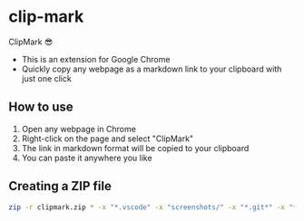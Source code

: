 # clip-mark
ClipMark 😎

- This is an extension for Google Chrome
- Quickly copy any webpage as a markdown link to your clipboard with just one click

## How to use

1. Open any webpage in Chrome
2. Right-click on the page and select "ClipMark"
3. The link in markdown format will be copied to your clipboard
4. You can paste it anywhere you like

## Creating a ZIP file

```bash
zip -r clipmark.zip * -x "*.vscode" -x "screenshots/" -x "*.git*" -x "*.gitignore" -x "*.DS_Store"
```
